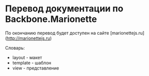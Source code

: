 # Перевод документации по Backbone.Marionette

По окончанию перевод будет доступен на сайте [marionettejs.ru] (http://marionettejs.ru)

Словарь:
* layout - макет
* template - шаблон
* view - представление
